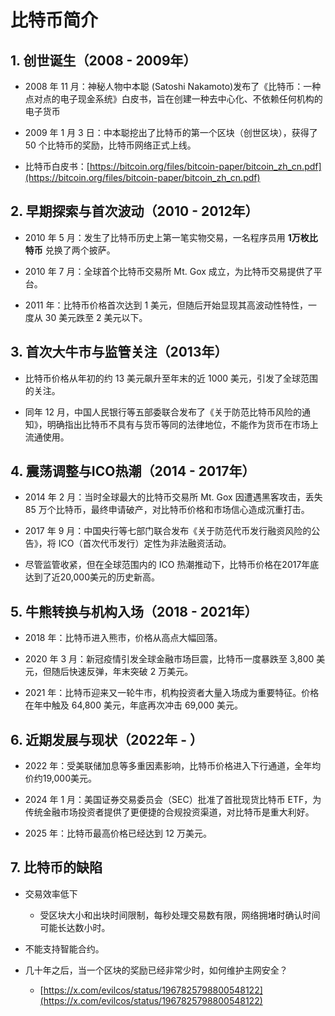 # 比特币简介

## 1. 创世诞生（2008 - 2009年）

- 2008 年 11 月​​：神秘人物​中本聪 (Satoshi Nakamoto) ​发布了《比特币：一种点对点的电子现金系统》白皮书，旨在创建一种​​去中心化、不依赖任何机构​​的电子货币

- 2009 年 1 月 3 日：中本聪挖出了比特币的第一个区块（创世区块），获得了 50 个比特币的奖励，比特币网络正式上线。

- 比特币白皮书：[https://bitcoin.org/files/bitcoin-paper/bitcoin_zh_cn.pdf](https://bitcoin.org/files/bitcoin-paper/bitcoin_zh_cn.pdf)


## 2. 早期探索与首次波动（2010 - 2012年）

- 2010 年 5 月：发生了比特币历史上第一笔实物交易，一名程序员用 **1万枚比特币** 兑换了两个披萨。

- 2010 年 7 月：全球首个比特币交易所 Mt. Gox 成立，为比特币交易提供了平台。

- 2011 年：比特币价格首次达到 1 美元，但随后开始显现其高波动性特性，一度从 30 美元跌至 2 美元以下。


## 3. 首次大牛市与监管关注（2013年）

- 比特币价格从年初的约 13 美元飙升至年末的近 1000 美元，引发了全球范围的关注。

- 同年 12 月，中国人民银行等五部委联合发布了《关于防范比特币风险的通知》，明确指出比特币不具有与货币等同的法律地位，不能作为货币在市场上流通使用。


## 4. 震荡调整与ICO热潮（2014 - 2017年）

- 2014 年 2 月：当时全球最大的比特币交易所 Mt. Gox 因遭遇黑客攻击，丢失 85 万个比特币，最终申请破产，对比特币价格和市场信心造成沉重打击。

- 2017 年 9 月：中国央行等七部门联合发布《关于防范代币发行融资风险的公告》，将 ICO（首次代币发行）定性为非法融资活动。

- 尽管监管收紧，但在全球范围内的 ICO 热潮推动下，比特币价格在2017年底达到了近20,000美元的历史新高。


## 5. 牛熊转换与机构入场（2018 - 2021年）

- 2018 年：比特币进入熊市，价格从高点大幅回落。

- 2020 年 3 月：新冠疫情引发全球金融市场巨震，比特币一度暴跌至 3,800 美元，但随后快速反弹，年末突破 2 万美元。

- 2021 年：比特币迎来又一轮牛市，机构投资者大量入场成为重要特征。价格在年中触及 64,800 美元，年底再次冲击 69,000 美元。


## 6. 近期发展与现状（2022年 - ）

- 2022 年：受美联储加息等多重因素影响，比特币价格进入下行通道，全年均价约19,000美元。

- 2024 年 1 月：美国证券交易委员会（SEC）批准了首批现货比特币 ETF，为传统金融市场投资者提供了更便捷的合规投资渠道，对比特币是重大利好。

- 2025 年：比特币最高价格已经达到 12 万美元。

## 7. 比特币的缺陷

- ​​交易效率低下​

    * ​​受区块大小和出块时间限制，每秒处理交易数有限，网络拥堵时确认时间可能长达数小时。

- 不能支持智能合约。

- 几十年之后，当一个区块的奖励已经非常少时，如何维护主网安全？

    * [https://x.com/evilcos/status/1967825798800548122](https://x.com/evilcos/status/1967825798800548122)


